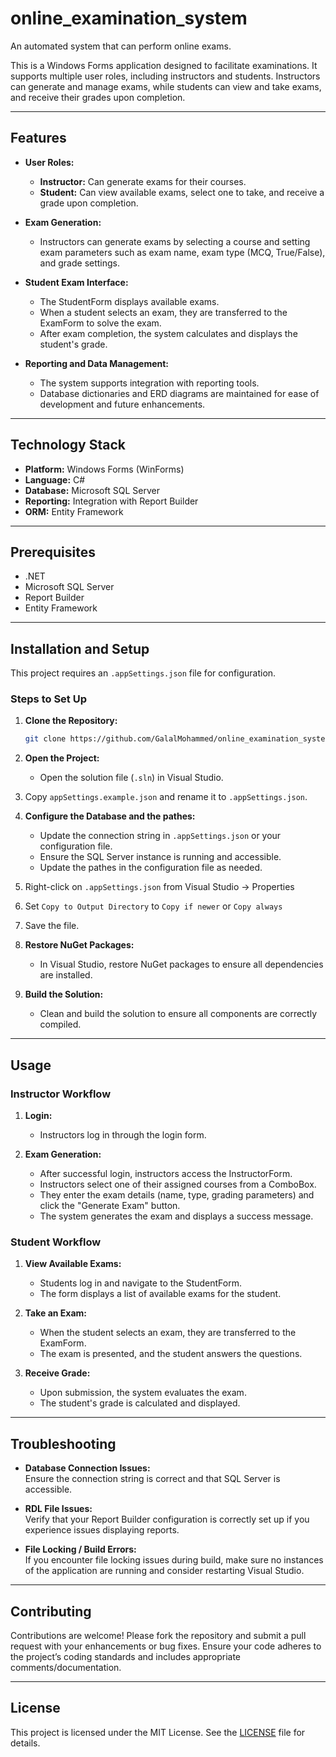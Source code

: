 # online_examination_system

An automated system that can perform online exams.

This is a Windows Forms application designed to facilitate examinations. It supports multiple user roles, including instructors and students. Instructors can generate and manage exams, while students can view and take exams, and receive their grades upon completion.

---

## Features

- **User Roles:**
  - **Instructor:** Can generate exams for their courses.
  - **Student:** Can view available exams, select one to take, and receive a grade upon completion.

- **Exam Generation:**
  - Instructors can generate exams by selecting a course and setting exam parameters such as exam name, exam type (MCQ, True/False), and grade settings.

- **Student Exam Interface:**
  - The StudentForm displays available exams.
  - When a student selects an exam, they are transferred to the ExamForm to solve the exam.
  - After exam completion, the system calculates and displays the student's grade.

- **Reporting and Data Management:**
  - The system supports integration with reporting tools.
  - Database dictionaries and ERD diagrams are maintained for ease of development and future enhancements.

---

## Technology Stack

- **Platform:** Windows Forms (WinForms)
- **Language:** C#
- **Database:** Microsoft SQL Server
- **Reporting:** Integration with Report Builder
- **ORM:** Entity Framework

---

## Prerequisites

- .NET
- Microsoft SQL Server
- Report Builder
- Entity Framework

---

## Installation and Setup

This project requires an `.appSettings.json` file for configuration.

### Steps to Set Up

1. **Clone the Repository:**
   ```bash
   git clone https://github.com/GalalMohammed/online_examination_system.git
   ```

2. **Open the Project:**
   - Open the solution file (`.sln`) in Visual Studio.

3. Copy `appSettings.example.json` and rename it to `.appSettings.json`.

4. **Configure the Database and the pathes:**
   - Update the connection string in `.appSettings.json` or your configuration file.
   - Ensure the SQL Server instance is running and accessible.
   - Update the pathes in the configuration file as needed.

5. Right-click on `.appSettings.json` from Visual Studio → Properties
6. Set `Copy to Output Directory` to `Copy if newer` or `Copy always`
7. Save the file.
8. **Restore NuGet Packages:**
   - In Visual Studio, restore NuGet packages to ensure all dependencies are installed.
9. **Build the Solution:**
   - Clean and build the solution to ensure all components are correctly compiled.

---

## Usage

### Instructor Workflow

1. **Login:**
   - Instructors log in through the login form.
  
2. **Exam Generation:**
   - After successful login, instructors access the InstructorForm.
   - Instructors select one of their assigned courses from a ComboBox.
   - They enter the exam details (name, type, grading parameters) and click the "Generate Exam" button.
   - The system generates the exam and displays a success message.

### Student Workflow

1. **View Available Exams:**
   - Students log in and navigate to the StudentForm.
   - The form displays a list of available exams for the student.

2. **Take an Exam:**
   - When the student selects an exam, they are transferred to the ExamForm.
   - The exam is presented, and the student answers the questions.

3. **Receive Grade:**
   - Upon submission, the system evaluates the exam.
   - The student's grade is calculated and displayed.

---

## Troubleshooting

- **Database Connection Issues:**  
  Ensure the connection string is correct and that SQL Server is accessible.

- **RDL File Issues:**  
  Verify that your Report Builder configuration is correctly set up if you experience issues displaying reports.

- **File Locking / Build Errors:**  
  If you encounter file locking issues during build, make sure no instances of the application are running and consider restarting Visual Studio.

---

## Contributing

Contributions are welcome! Please fork the repository and submit a pull request with your enhancements or bug fixes. Ensure your code adheres to the project’s coding standards and includes appropriate comments/documentation.

---

## License

This project is licensed under the MIT License. See the [LICENSE](https://github.com/GalalMohammed/online_examination_system/blob/main/LICENSE) file for details.
